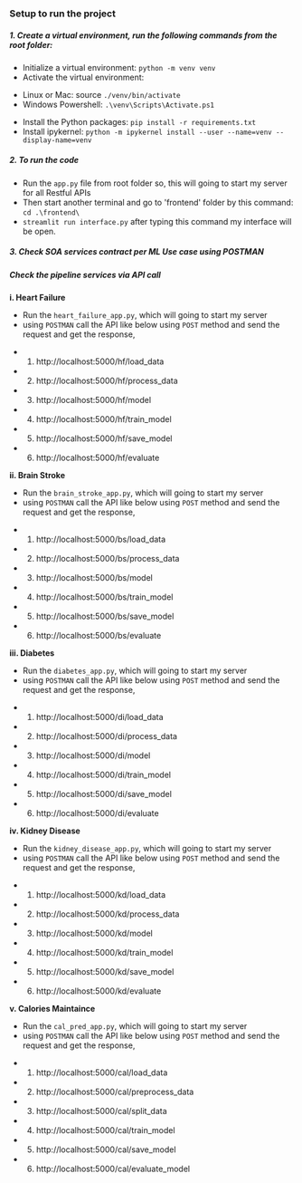 ### Setup to run the project

##### **1. Create a virtual environment, run the following commands from the root folder:**
* Initialize a virtual environment: `python -m venv venv`
* Activate the virtual environment:
- Linux or Mac: source `./venv/bin/activate`
- Windows Powershell: `.\venv\Scripts\Activate.ps1`
* Install the Python packages: `pip install -r requirements.txt`
* Install ipykernel: `python -m ipykernel install --user --name=venv --display-name=venv`

##### **2. To run the code**
* Run the `app.py` file from root folder so, this will going to start my server for all Restful APIs
* Then start another terminal and go to 'frontend' folder by this command: `cd .\frontend\`
* `streamlit run interface.py` after typing this command my interface will be open.

##### **3. Check SOA services contract per ML Use case using POSTMAN**

##### **Check the pipeline services via API call**

**i. Heart Failure**
* Run the `heart_failure_app.py`, which will going to start my server
* using `POSTMAN` call the API like below using `POST` method and send the request and get the response,
- 1. http://localhost:5000/hf/load_data
- 2. http://localhost:5000/hf/process_data
- 3. http://localhost:5000/hf/model
- 4. http://localhost:5000/hf/train_model
- 5. http://localhost:5000/hf/save_model
- 6. http://localhost:5000/hf/evaluate

**ii. Brain Stroke**
* Run the `brain_stroke_app.py`, which will going to start my server
* using `POSTMAN` call the API like below using `POST` method and send the request and get the response,
- 1. http://localhost:5000/bs/load_data
- 2. http://localhost:5000/bs/process_data
- 3. http://localhost:5000/bs/model
- 4. http://localhost:5000/bs/train_model
- 5. http://localhost:5000/bs/save_model
- 6. http://localhost:5000/bs/evaluate

**iii. Diabetes**
* Run the `diabetes_app.py`, which will going to start my server
* using `POSTMAN` call the API like below using `POST` method and send the request and get the response,
- 1. http://localhost:5000/di/load_data
- 2. http://localhost:5000/di/process_data
- 3. http://localhost:5000/di/model
- 4. http://localhost:5000/di/train_model
- 5. http://localhost:5000/di/save_model
- 6. http://localhost:5000/di/evaluate

**iv. Kidney Disease**
* Run the `kidney_disease_app.py`, which will going to start my server
* using `POSTMAN` call the API like below using `POST` method and send the request and get the response,
- 1. http://localhost:5000/kd/load_data
- 2. http://localhost:5000/kd/process_data
- 3. http://localhost:5000/kd/model
- 4. http://localhost:5000/kd/train_model
- 5. http://localhost:5000/kd/save_model
- 6. http://localhost:5000/kd/evaluate

**v. Calories Maintaince**
* Run the `cal_pred_app.py`, which will going to start my server
* using `POSTMAN` call the API like below using `POST` method and send the request and get the response,
- 1. http://localhost:5000/cal/load_data
- 2. http://localhost:5000/cal/preprocess_data
- 3. http://localhost:5000/cal/split_data
- 4. http://localhost:5000/cal/train_model
- 5. http://localhost:5000/cal/save_model
- 6. http://localhost:5000/cal/evaluate_model

